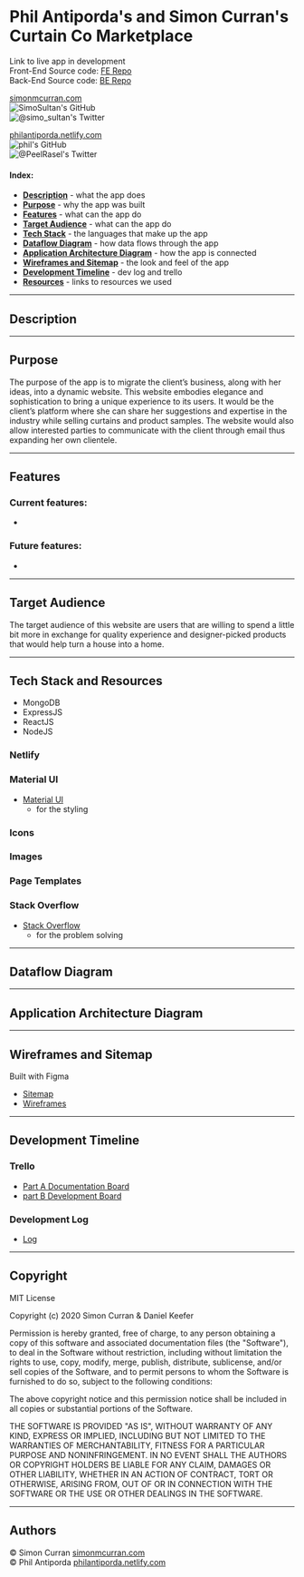# Phil Antiporda's and Simon Curran's Curtain Co Marketplace

<!-- The app: [thecurtain.co]()   -->
Link to live app in development  
Front-End Source code: [FE Repo](https://github.com/SimoSultan/curtainco_fe)  
Back-End Source code: [BE Repo](https://github.com/philrussel21/curtain_co_BE)  

[simonmcurran.com](https://www.simonmcurran.com/)  
![SimoSultan's GitHub](https://img.shields.io/github/followers/SimoSultan?logo=GitHub&style=for-the-badge)  
![@simo_sultan's Twitter](https://img.shields.io/twitter/follow/simo_sultan?color=%234183C4&logo=twitter&style=for-the-badge)  
<!-- ![Simons's LinkedIn](https://img.shields.io/badge/linkedin-%230077B5.svg?&style=for-the-badge&logo=linkedin&logoColor=white) -->

[philantiporda.netlify.com](https://philantiporda.netlify.app/index.html)  
![phil's GitHub](https://img.shields.io/github/followers/philrussel21?logo=GitHub&style=for-the-badge)  
![@PeelRasel's Twitter](https://img.shields.io/twitter/follow/PeelRasel?color=%234183C4&logo=twitter&style=for-the-badge)  
<!-- ![Phil's LinkedIn](https://img.shields.io/badge/linkedin-%230077B5.svg?&style=for-the-badge&logo=linkedin&logoColor=white) -->



#### Index:
- [**Description**](#Description) - what the app does
- [**Purpose**](#Purpose) - why the app was built
- [**Features**](#Features) - what can the app do
- [**Target Audience**](#Target-Audience) - what can the app do
- [**Tech Stack**](#Tech-Stack-and-Resources) - the languages that make up the app
- [**Dataflow Diagram**](#Dataflow-Diagram) - how data flows through the app
- [**Application Architecture Diagram**](#Application-Architecture-Diagram) - how the app is connected
- [**Wireframes and Sitemap**](#Wireframes-and-Sitemap) - the look and feel of the app
- [**Development Timeline**](#Development-Timeline) - dev log and trello
- [**Resources**](#Resources) - links to resources we used



---


## Description


---


## Purpose

The purpose of the app is to migrate the client’s business, along with her ideas, into a dynamic website. This website embodies elegance and sophistication to bring a unique experience to its users.
It would be the client’s platform where she can share her suggestions and expertise in the industry while selling curtains and product samples. The website would also allow interested parties to communicate with the client through email thus expanding her own clientele.

---

## Features	

### Current features:  

- 

### Future features:

- 

---


## Target Audience

The target audience of this website are users that are willing to spend a little bit more in exchange for quality experience and designer-picked products that would help turn a house into a home.

---


## Tech Stack and Resources

- MongoDB
- ExpressJS
- ReactJS
- NodeJS

### Netlify
<!-- - [Netlify](https://www.netlify.com/)
  - for deployment -->

### Material UI
- [Material UI](https://material-ui.com/)
  - for the styling

### Icons
<!-- - [Font Awesome](https://fontawesome.com/)
  - for the GitHub and Twitter icons in the footer -->

### Images
<!-- - [Canva](https://www.canva.com/design/DAEIOVa5ems/q-Y-EyYIIxNcoSLm1ATabA/edit)
  - for the logo... -->

### Page Templates
<!-- - [404 Page]()
  - 404 page... -->

### Stack Overflow
- [Stack Overflow](https://stackoverflow.com/)
  - for the problem solving

---


## Dataflow Diagram


---


## Application Architecture Diagram


---


## Wireframes and Sitemap

Built with Figma

- [Sitemap](https://www.figma.com/file/UHm86rh8y2z1ELencrFId1/Sitemap?node-id=0%3A1)
- [Wireframes](https://material-ui.com/)

---


## Development Timeline


### Trello

- [Part A Documentation Board](https://trello.com/b/VF6Vc7Ri/part-1-documentation)
- [part B Development Board](https://trello.com/b/bWDaFBft/part-2-code)

### Development Log
- [Log](./docs/dev-log.md)

---



## Copyright

MIT License

Copyright (c) 2020 Simon Curran & Daniel Keefer

Permission is hereby granted, free of charge, to any person obtaining a copy
of this software and associated documentation files (the "Software"), to deal
in the Software without restriction, including without limitation the rights
to use, copy, modify, merge, publish, distribute, sublicense, and/or sell
copies of the Software, and to permit persons to whom the Software is
furnished to do so, subject to the following conditions:

The above copyright notice and this permission notice shall be included in all
copies or substantial portions of the Software.

THE SOFTWARE IS PROVIDED "AS IS", WITHOUT WARRANTY OF ANY KIND, EXPRESS OR
IMPLIED, INCLUDING BUT NOT LIMITED TO THE WARRANTIES OF MERCHANTABILITY,
FITNESS FOR A PARTICULAR PURPOSE AND NONINFRINGEMENT. IN NO EVENT SHALL THE
AUTHORS OR COPYRIGHT HOLDERS BE LIABLE FOR ANY CLAIM, DAMAGES OR OTHER
LIABILITY, WHETHER IN AN ACTION OF CONTRACT, TORT OR OTHERWISE, ARISING FROM,
OUT OF OR IN CONNECTION WITH THE SOFTWARE OR THE USE OR OTHER DEALINGS IN THE
SOFTWARE.


---

## Authors

© Simon Curran [simonmcurran.com](https://www.simonmcurran.com/)  
© Phil Antiporda [philantiporda.netlify.com](https://philantiporda.netlify.app/index.html)